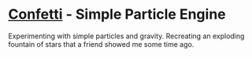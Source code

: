 [Confetti](http://www.hackyon.com/playground/confetti/) - Simple Particle Engine
=======================================================

Experimenting with simple particles and gravity. Recreating an exploding fountain of stars that a friend showed me some time ago.

